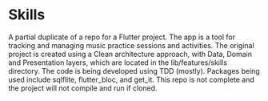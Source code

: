 # Skills
A partial duplicate of a repo for a Flutter project. The app is a tool for tracking and managing music practice sessions and activities. The original project is created using a Clean architecture approach, with Data, Domain and Presentation layers, which are located in the lib/features/skills directory. The code is being developed using TDD (mostly). Packages being used include sqlflite, flutter_bloc, and get_it. This repo is not complete and the project will not compile and run if cloned.
